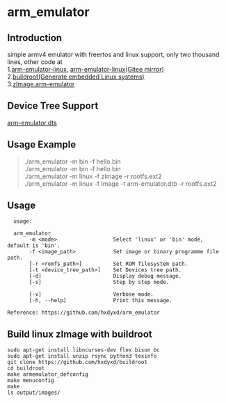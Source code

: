 # arm_emulator

## Introduction

simple armv4 emulator with freertos and linux support, only two thousand lines, other code at  
1.[arm-emulator-linux](https://github.com/hxdyxd/arm-emulator-linux), [arm-emulator-linux(Gitee mirror)](https://gitee.com/hxdyxd/arm-emulator-linux)  
2.[buildroot(Generate embedded Linux systems)](https://github.com/hxdyxd/buildroot)  
3.[zImage.arm-emulator](https://drive.google.com/drive/folders/1W0milmr0MT9K7TXI4cvJHEbDRon9gp-X?usp=sharing)  

## Device Tree Support

[arm-emulator.dts](https://github.com/hxdyxd/arm-emulator-linux/blob/master/arch/arm/boot/dts/arm-emulator.dts)  

## Usage Example

> ./arm_emulator -m bin -f hello.bin  
> ./arm_emulator -m bin -f hello.bin  
> ./arm_emulator -m linux -f zImage -r rootfs.ext2  
> ./arm_emulator -m linux -f Image -t arm-emulator.dtb -r rootfs.ext2  

## Usage

```
  usage:

  arm_emulator
       -m <mode>                  Select 'linux' or 'bin' mode, default is 'bin'.
       -f <image_path>            Set image or binary programme file path.
       [-r <romfs_path>]          Set ROM filesystem path.
       [-t <device_tree_path>]    Set Devices tree path.
       [-d]                       Display debug message.
       [-s]                       Step by step mode.

       [-v]                       Verbose mode.
       [-h, --help]               Print this message.

Reference: https://github.com/hxdyxd/arm_emulator
```

## Build linux zImage with buildroot

```
sudo apt-get install libncurses-dev flex bison bc
sudo apt-get install unzip rsync python3 texinfo
git clone https://github.com/hxdyxd/buildroot
cd buildroot
make armemulator_defconfig
make menuconfig
make
ls output/images/
```
